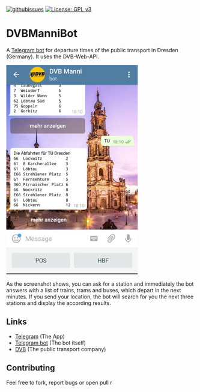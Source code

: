 [![githubissues](http://img.shields.io/github/issues/freakyblue/DVBManniBot.svg?style=flat)](https://github.com/freakyblue/DVBManniBot/issues)
[![License: GPL v3](https://img.shields.io/badge/license-GPL%20v3-blue.svg)](http://www.gnu.org/licenses/gpl-3.0)

# DVBManniBot

A [Telegram bot](https://t.me/DVBManniBot) for departure times of the public transport in Dresden (Germany). It uses the
DVB-Web-API.

![Screenshot](/imgs/screenshot.jpg)

As the screenshot shows, you can ask for a station and immediately the bot answers with a list of
trains, trams and buses, which depart in the next minutes. If you send your location, the bot will search for
you the next three stations and display the according results.

## Links
- [Telegram](https://telegram.org/) (The App)
- [Telegram bot](https://t.me/DVBManniBot) (The bot itself)
- [DVB](https://www.dvb.de/) (The public transport company)

## Contributing

Feel free to fork, report bugs or open pull r
